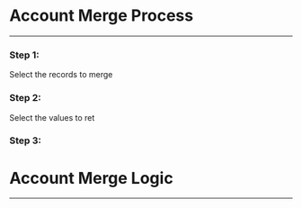 # Account Merge Process
---
### Step 1:
Select the records to merge
### Step 2:
Select the values to ret
### Step 3:

# Account Merge Logic
---
